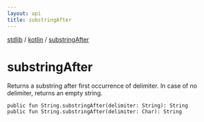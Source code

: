```yaml
---
layout: api
title: substringAfter
---
```

[stdlib](../index.html) / [kotlin](index.html) / [substringAfter](substringAfter.html)

# substringAfter
Returns a substring after first occurrence of delimiter. In case of no delimiter, returns an empty string.
```
public fun String.substringAfter(delimiter: String): String
public fun String.substringAfter(delimiter: Char): String
```
